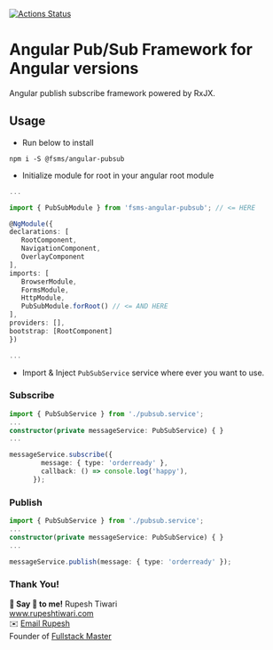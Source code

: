 [![Actions Status](https://github.com/rupeshtiwari/fsms-angular-pubsub/workflows/.github/workflows/main.yml/badge.svg)](https://github.com/rupeshtiwari/fsms-angular-pubsub/actions)

# Angular Pub/Sub Framework for Angular versions

Angular publish subscribe framework powered by RxJX.

## Usage

- Run below to install

```
npm i -S @fsms/angular-pubsub
```

- Initialize module for root in your angular root module

```ts
...

import { PubSubModule } from 'fsms-angular-pubsub'; // <= HERE

@NgModule({
declarations: [
   RootComponent,
   NavigationComponent,
   OverlayComponent
],
imports: [
   BrowserModule,
   FormsModule,
   HttpModule,
   PubSubModule.forRoot() // <= AND HERE
],
providers: [],
bootstrap: [RootComponent]
})

...
```

- Import & Inject `PubSubService` service where ever you want to use.

### Subscribe

```ts
import { PubSubService } from './pubsub.service';
...
constructor(private messageService: PubSubService) { }
...

messageService.subscribe({
        message: { type: 'orderready' },
        callback: () => console.log('happy'),
      });
```
### Publish

```ts
import { PubSubService } from './pubsub.service';
...
constructor(private messageService: PubSubService) { }
...

messageService.publish(message: { type: 'orderready' });
```

### Thank You!

**💖 Say 👋 to me!**
Rupesh Tiwari <br/>
<a href="https://www.rupeshtiwari.com"> www.rupeshtiwari.com</a> <br/>
✉️ <a href="mailto:fullstackmaster1@gmail.com?subject=Hi"> Email Rupesh</a><br/>
Founder of <a href="https://www.fullstackmaster.net"> Fullstack Master</a>

